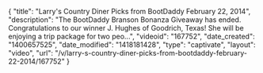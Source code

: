 {
    "title": "Larry's Country Diner Picks from BootDaddy February 22, 2014",
    "description": "The BootDaddy Branson Bonanza Giveaway has ended. Congratulations to our winner J. Hughes of Goodrich, Texas! She will be enjoying a trip package for two peo...",
    "videoid": "167752",
    "date_created": "1400657525",
    "date_modified": "1418181428",
    "type": "captivate",
    "layout": "video",
    "url": "\/v\/larry-s-country-diner-picks-from-bootdaddy-february-22-2014\/167752"
}